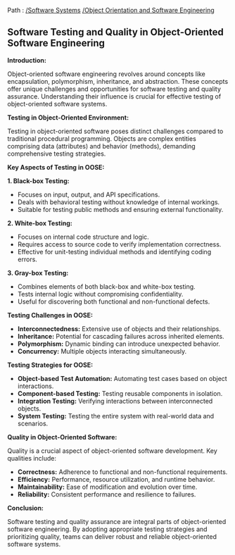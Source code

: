 Path : [/Software Systems](../../index.md) [/Object Orientation and Software Engineering](../index.md)
## Software Testing and Quality in Object-Oriented Software Engineering

**Introduction:**

Object-oriented software engineering revolves around concepts like encapsulation, polymorphism, inheritance, and abstraction. These concepts offer unique challenges and opportunities for software testing and quality assurance. Understanding their influence is crucial for effective testing of object-oriented software systems.

**Testing in Object-Oriented Environment:**

Testing in object-oriented software poses distinct challenges compared to traditional procedural programming. Objects are complex entities comprising data (attributes) and behavior (methods), demanding comprehensive testing strategies. 

**Key Aspects of Testing in OOSE:**

**1. Black-box Testing:**

- Focuses on input, output, and API specifications.
- Deals with behavioral testing without knowledge of internal workings.
- Suitable for testing public methods and ensuring external functionality.

**2. White-box Testing:**

- Focuses on internal code structure and logic.
- Requires access to source code to verify implementation correctness.
- Effective for unit-testing individual methods and identifying coding errors.

**3. Gray-box Testing:**

- Combines elements of both black-box and white-box testing.
- Tests internal logic without compromising confidentiality.
- Useful for discovering both functional and non-functional defects.

**Testing Challenges in OOSE:**

- **Interconnectedness:** Extensive use of objects and their relationships.
- **Inheritance:** Potential for cascading failures across inherited elements.
- **Polymorphism:** Dynamic binding can introduce unexpected behavior.
- **Concurrency:** Multiple objects interacting simultaneously.


**Testing Strategies for OOSE:**

- **Object-based Test Automation:** Automating test cases based on object interactions.
- **Component-based Testing:** Testing reusable components in isolation.
- **Integration Testing:** Verifying interactions between interconnected objects.
- **System Testing:** Testing the entire system with real-world data and scenarios.


**Quality in Object-Oriented Software:**

Quality is a crucial aspect of object-oriented software development. Key qualities include:

- **Correctness:** Adherence to functional and non-functional requirements.
- **Efficiency:** Performance, resource utilization, and runtime behavior.
- **Maintainability:** Ease of modification and evolution over time.
- **Reliability:** Consistent performance and resilience to failures.


**Conclusion:**

Software testing and quality assurance are integral parts of object-oriented software engineering. By adopting appropriate testing strategies and prioritizing quality, teams can deliver robust and reliable object-oriented software systems.
